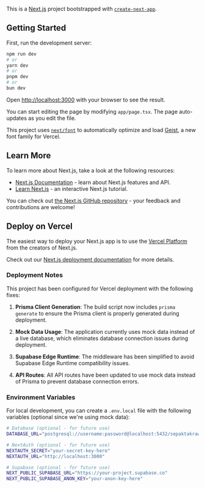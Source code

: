 This is a [Next.js](https://nextjs.org) project bootstrapped with [`create-next-app`](https://nextjs.org/docs/app/api-reference/cli/create-next-app).

## Getting Started

First, run the development server:

```bash
npm run dev
# or
yarn dev
# or
pnpm dev
# or
bun dev
```

Open [http://localhost:3000](http://localhost:3000) with your browser to see the result.

You can start editing the page by modifying `app/page.tsx`. The page auto-updates as you edit the file.

This project uses [`next/font`](https://nextjs.org/docs/app/building-your-application/optimizing/fonts) to automatically optimize and load [Geist](https://vercel.com/font), a new font family for Vercel.

## Learn More

To learn more about Next.js, take a look at the following resources:

- [Next.js Documentation](https://nextjs.org/docs) - learn about Next.js features and API.
- [Learn Next.js](https://nextjs.org/learn) - an interactive Next.js tutorial.

You can check out [the Next.js GitHub repository](https://github.com/vercel/next.js) - your feedback and contributions are welcome!

## Deploy on Vercel

The easiest way to deploy your Next.js app is to use the [Vercel Platform](https://vercel.com/new?utm_medium=default-template&filter=next.js&utm_source=create-next-app&utm_campaign=create-next-app-readme) from the creators of Next.js.

Check out our [Next.js deployment documentation](https://nextjs.org/docs/app/building-your-application/deploying) for more details.

### Deployment Notes

This project has been configured for Vercel deployment with the following fixes:

1. **Prisma Client Generation**: The build script now includes `prisma generate` to ensure the Prisma client is properly generated during deployment.

2. **Mock Data Usage**: The application currently uses mock data instead of a live database, which eliminates database connection issues during deployment.

3. **Supabase Edge Runtime**: The middleware has been simplified to avoid Supabase Edge Runtime compatibility issues.

4. **API Routes**: All API routes have been updated to use mock data instead of Prisma to prevent database connection errors.

### Environment Variables

For local development, you can create a `.env.local` file with the following variables (optional since we're using mock data):

```bash
# Database (optional - for future use)
DATABASE_URL="postgresql://username:password@localhost:5432/sepaktakraw"

# NextAuth (optional - for future use)
NEXTAUTH_SECRET="your-secret-key-here"
NEXTAUTH_URL="http://localhost:3000"

# Supabase (optional - for future use)
NEXT_PUBLIC_SUPABASE_URL="https://your-project.supabase.co"
NEXT_PUBLIC_SUPABASE_ANON_KEY="your-anon-key-here"
```
